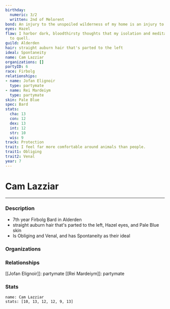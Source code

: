 ```yaml
---
birthday:
  numeric: 3/2
  written: 2nd of Melorent
bond: An injury to the unspoiled wilderness of my home is an injury to me.
eyes: Hazel
flaw: I harbor dark, bloodthirsty thoughts that my isolation and meditation failed
  to quell.
guild: Alderden
hair: straight auburn hair that's parted to the left
ideal: Spontaneity
name: Cam Lazziar
organizations: []
partyID: 6
race: Firbolg
relationships:
- name: Jofan Elignoir
  type: partymate
- name: Rei Mardeiym
  type: partymate
skin: Pale Blue
spec: Bard
stats:
  cha: 13
  con: 12
  dex: 13
  int: 12
  str: 10
  wis: 9
track: Protection
trait: I feel far more comfortable around animals than people.
trait1: Obliging
trait2: Venal
year: 7
---
```

# Cam Lazziar
---
### Description
- 7th year Firbolg Bard in Alderden
- straight auburn hair that's parted to the left, Hazel eyes, and Pale Blue skin
- Is Obliging and Venal, and has Spontaneity as their ideal

### Organizations
### Relationships
[[Jofan Elignoir]]: partymate
[[Rei Mardeiym]]: partymate
### Stats
```statblock
name: Cam Lazziar
stats: [10, 13, 12, 12, 9, 13]
```